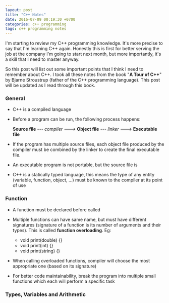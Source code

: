```yaml
---
layout: post
title: "C++ Notes"
date: 2016-07-09 00:19:30 +0700
categories: c++ programming
tags: c++ programming notes
---
```


I'm starting to review my C++ programming knowledge. It's more precise to say that I'm learning C++ again. Honestly this is first for better serving the job at the company I'm going to start next month, but more importantly, it's a skill that I need to master anyway. 

So this post will list out some important points that I think I need to remember about C++. I took all these notes from the book "**A Tour of C++**" by Bjarne Stroustrup (father of the C++ programming language). This post will be updated as I read through this book. 

### General

- C++ is a compiled language
- Before a program can be run, the following process happens:

    **Source file**  --- *compiler* ---> **Object file**  --- *linker* ---> **Executable file**
    
- If the program has multiple source files, each object file produced by the compiler must be combined by the linker to create the final executable file.
- An executable program is not portable, but the source file is
- C++ is a statically typed language, this means the type of any entity (variable, function, object, ...) must be known to the compiler at its point of use

### Function

- A function must be declared before called
- Multiple functions can have same name, but must have different signatures (signature of a function is its number of arguments and their types). This is called **function overloading**. Eg:
    - void print(double) {}
    - void print(int) {}
    - void print(string) {}
    
- When calling overloaded functions, compiler will choose the most appropriate one (based on its signature)
- For better code maintainability, break the program into multiple small functions which each will perform a specific task

### Types, Variables and Arithmetic